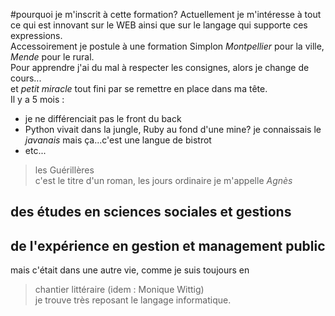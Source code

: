 
#pourquoi je m'inscrit à cette formation?
Actuellement je m'intéresse à tout ce qui est innovant sur le WEB  ainsi que sur le langage qui supporte  ces expressions.  
Accessoirement je postule à une formation Simplon _Montpellier_ pour la ville, _Mende_ pour le rural.  
Pour apprendre j'ai du mal à respecter les consignes, alors je change de cours...  
et *petit miracle* tout fini par se remettre en place dans ma tête.  
Il y a 5 mois :  
* je ne différenciait pas le front du back
* Python vivait dans la jungle, Ruby au fond d'une mine? je connaissais le *javanais* mais ça...c'est une langue de bistrot
* etc...

>les Guérillères  
c'est le titre d'un roman, les jours ordinaire je m'appelle _Agnès_
## des études en sciences sociales et gestions
## de l'expérience en gestion et management public

mais c'était dans une autre vie, comme je suis toujours en  
>chantier littéraire
(idem : Monique Wittig)  
je trouve très reposant le langage informatique.
